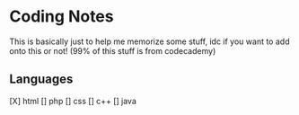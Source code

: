 # Coding Notes
This is basically just to help me memorize some stuff, idc if you want to add onto this or not! (99% of this stuff is from codecademy)
## Languages
[X] html
[] php
[] css
[] c++
[] java
